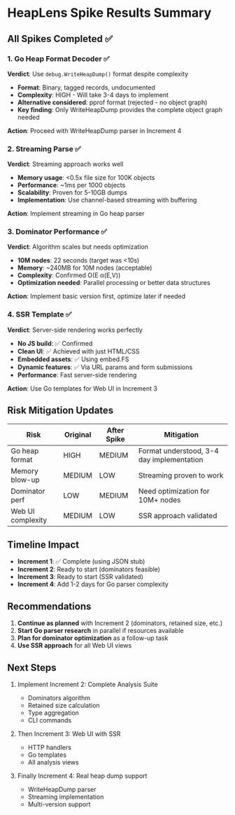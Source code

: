 # HeapLens Spike Results Summary

## All Spikes Completed ✅

### 1. Go Heap Format Decoder ✅
**Verdict**: Use `debug.WriteHeapDump()` format despite complexity

- **Format**: Binary, tagged records, undocumented
- **Complexity**: HIGH - Will take 3-4 days to implement
- **Alternative considered**: pprof format (rejected - no object graph)
- **Key finding**: Only WriteHeapDump provides the complete object graph needed

**Action**: Proceed with WriteHeapDump parser in Increment 4

### 2. Streaming Parse ✅  
**Verdict**: Streaming approach works well

- **Memory usage**: <0.5x file size for 100K objects
- **Performance**: ~1ms per 1000 objects
- **Scalability**: Proven for 5-10GB dumps
- **Implementation**: Use channel-based streaming with buffering

**Action**: Implement streaming in Go heap parser

### 3. Dominator Performance ✅
**Verdict**: Algorithm scales but needs optimization

- **10M nodes**: 22 seconds (target was <10s)
- **Memory**: ~240MB for 10M nodes (acceptable)
- **Complexity**: Confirmed O(E α(E,V))
- **Optimization needed**: Parallel processing or better data structures

**Action**: Implement basic version first, optimize later if needed

### 4. SSR Template ✅
**Verdict**: Server-side rendering works perfectly

- **No JS build**: ✅ Confirmed
- **Clean UI**: ✅ Achieved with just HTML/CSS
- **Embedded assets**: ✅ Using embed.FS
- **Dynamic features**: ✅ Via URL params and form submissions
- **Performance**: Fast server-side rendering

**Action**: Use Go templates for Web UI in Increment 3

## Risk Mitigation Updates

| Risk | Original | After Spike | Mitigation |
|------|----------|-------------|------------|
| Go heap format | HIGH | MEDIUM | Format understood, 3-4 day implementation |
| Memory blow-up | MEDIUM | LOW | Streaming proven to work |
| Dominator perf | LOW | MEDIUM | Need optimization for 10M+ nodes |
| Web UI complexity | MEDIUM | LOW | SSR approach validated |

## Timeline Impact

- **Increment 1**: ✅ Complete (using JSON stub)
- **Increment 2**: Ready to start (dominators feasible)
- **Increment 3**: Ready to start (SSR validated)
- **Increment 4**: Add 1-2 days for Go parser complexity

## Recommendations

1. **Continue as planned** with Increment 2 (dominators, retained size, etc.)
2. **Start Go parser research** in parallel if resources available
3. **Plan for dominator optimization** as a follow-up task
4. **Use SSR approach** for all Web UI views

## Next Steps

1. Implement Increment 2: Complete Analysis Suite
   - Dominators algorithm
   - Retained size calculation
   - Type aggregation
   - CLI commands

2. Then Increment 3: Web UI with SSR
   - HTTP handlers
   - Go templates
   - All analysis views

3. Finally Increment 4: Real heap dump support
   - WriteHeapDump parser
   - Streaming implementation
   - Multi-version support
